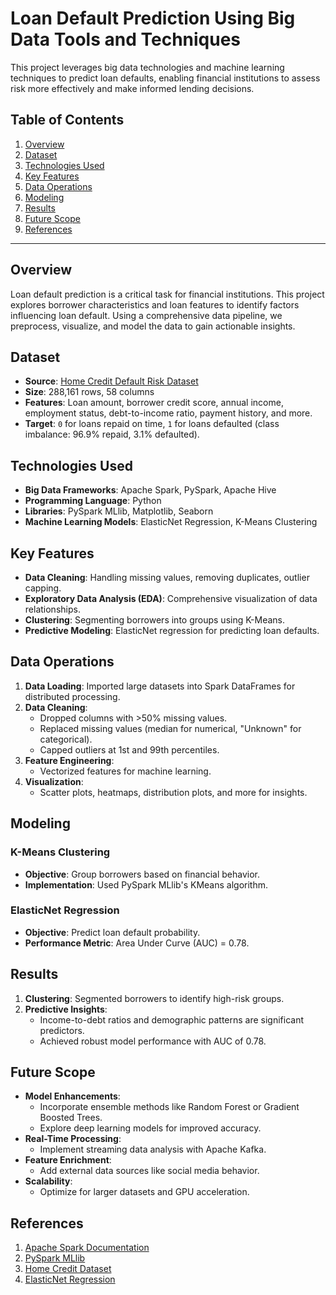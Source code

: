 # Loan Default Prediction Using Big Data Tools and Techniques

This project leverages big data technologies and machine learning techniques to predict loan defaults, enabling financial institutions to assess risk more effectively and make informed lending decisions.

## Table of Contents

1. [Overview](#overview)
2. [Dataset](#dataset)
3. [Technologies Used](#technologies-used)
4. [Key Features](#key-features)
5. [Data Operations](#data-operations)
6. [Modeling](#modeling)
7. [Results](#results)
8. [Future Scope](#future-scope)
9. [References](#references)

---

## Overview

Loan default prediction is a critical task for financial institutions. This project explores borrower characteristics and loan features to identify factors influencing loan default. Using a comprehensive data pipeline, we preprocess, visualize, and model the data to gain actionable insights.

## Dataset

- **Source**: [Home Credit Default Risk Dataset](https://www.kaggle.com/c/home-credit-default-risk/data)
- **Size**: 288,161 rows, 58 columns
- **Features**: Loan amount, borrower credit score, annual income, employment status, debt-to-income ratio, payment history, and more.
- **Target**: `0` for loans repaid on time, `1` for loans defaulted (class imbalance: 96.9% repaid, 3.1% defaulted).

## Technologies Used

- **Big Data Frameworks**: Apache Spark, PySpark, Apache Hive
- **Programming Language**: Python
- **Libraries**: PySpark MLlib, Matplotlib, Seaborn
- **Machine Learning Models**: ElasticNet Regression, K-Means Clustering

## Key Features

- **Data Cleaning**: Handling missing values, removing duplicates, outlier capping.
- **Exploratory Data Analysis (EDA)**: Comprehensive visualization of data relationships.
- **Clustering**: Segmenting borrowers into groups using K-Means.
- **Predictive Modeling**: ElasticNet regression for predicting loan defaults.

## Data Operations

1. **Data Loading**: Imported large datasets into Spark DataFrames for distributed processing.
2. **Data Cleaning**:
   - Dropped columns with >50% missing values.
   - Replaced missing values (median for numerical, "Unknown" for categorical).
   - Capped outliers at 1st and 99th percentiles.
3. **Feature Engineering**:
   - Vectorized features for machine learning.
4. **Visualization**:
   - Scatter plots, heatmaps, distribution plots, and more for insights.

## Modeling

### K-Means Clustering
- **Objective**: Group borrowers based on financial behavior.
- **Implementation**: Used PySpark MLlib's KMeans algorithm.

### ElasticNet Regression
- **Objective**: Predict loan default probability.
- **Performance Metric**: Area Under Curve (AUC) = 0.78.

## Results

1. **Clustering**: Segmented borrowers to identify high-risk groups.
2. **Predictive Insights**:
   - Income-to-debt ratios and demographic patterns are significant predictors.
   - Achieved robust model performance with AUC of 0.78.

## Future Scope

- **Model Enhancements**:
  - Incorporate ensemble methods like Random Forest or Gradient Boosted Trees.
  - Explore deep learning models for improved accuracy.
- **Real-Time Processing**:
  - Implement streaming data analysis with Apache Kafka.
- **Feature Enrichment**:
  - Add external data sources like social media behavior.
- **Scalability**:
  - Optimize for larger datasets and GPU acceleration.

## References

1. [Apache Spark Documentation](https://spark.apache.org/docs/latest/)
2. [PySpark MLlib](https://spark.apache.org/docs/latest/api/python/)
3. [Home Credit Dataset](https://www.kaggle.com/c/home-credit-default-risk/data)
4. [ElasticNet Regression](https://scikit-learn.org/stable/modules/linear_model.html#elastic-net)

